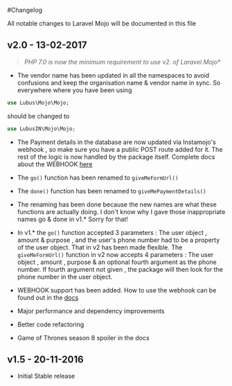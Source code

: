 #Changelog

All notable changes to Laravel Mojo will be documented in this file

## v2.0 - 13-02-2017


> **PHP 7.0 is now the minimum requirement to use v2.* of Laravel Mojo**

- The vendor name has been updated in all the namespaces to avoid confusions and keep the organisation name & vendor name in sync. So everywhere where you have been using 
```php
use Lubus\Mojo\Mojo;
```
should be changed to 
```php
use LubusIN\Mojo\Mojo;
```

- The Payment details in the database are now updated via Instamojo's webhook , so make sure you have a public POST route added for it. The rest of the logic is now handled by the package itself. Complete docs about the WEBHOOK [here](https://github.com/lubusIN/laravel-mojo/wiki)

- The `go()` function has been renamed to `giveMeFormUrl()`

- The `done()` function has been renamed to `giveMePaymentDetails()`

- The renaming has been done because the new names are what these functions are actually doing. I don't know why I gave those inappropriate names go & done in v1.* Sorry for that!

- In v1.* the `go()` function accepted 3 parameters : The user object , amount & purpose , and the user's phone number had to be a property of the user object. That in v2 has been made flexible. The `giveMeFormUrl()` function in v2 now accepts 4 parameters : The user object , amount , purpose & an optional fourth argument as the phone number. If fourth argument not given , the package will then look for the phone number in the user object.

- WEBHOOK support has been added. How to use the webhook can be found out in the [docs](https://github.com/lubusIN/laravel-mojo/wiki)

- Major performance and dependency improvements

- Better code refactoring

- Game of Thrones season 8 spoiler in the docs

## v1.5 - 20-11-2016
- Initial Stable release
